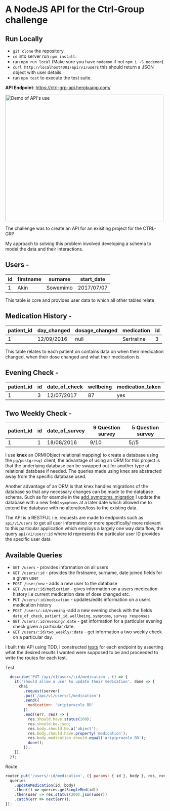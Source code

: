 
A NodeJS API for the Ctrl-Group challenge
===

## Run Locally
* `git clone` the repository.
* `cd` into server run `npm install`.
 * run `npm run local` (Make sure you have `nodemon` if not `npm i -S nodemon`).
 * `curl http://localhost4001/api/v1/users` this should return a JSON object with user details.
 * run `npm test` to execute the test suite.

**API Endpoint**: https://ctrl-grp-api.herokuapp.com/

<img src="./demo.gif" alt="Demo of API's use" width="500px" height="400px"/>

The challenge was to create an API for an exisiting project for the CTRL-GRP

My approach to solving this problem involved developing a schema to model the data and their interactions.

## Users - 
|  id | firstname  |  surname |  start_date |
|---|---|---|---|
| 1  | Akin  |  Sowemimo |  2017/07/07 |

This table is core and provides user data to which all other tables relate

## Medication History -
|  patient_id | day_changed  | dosage_changed  |  medication | id  |
|---|---|---|---|---|
|  1 | 12/09/2016  |  null | Sertraline  |   3|

This table relates to each patient on contains data on when their medication changed, when their dose changed and what their medication is.

## Evening Check -
|  patient_id 	|   id	|   	date_of_check |  wellbeing 	|  medication_taken 	| survey_responses |
|---	          |---	  |---	              |---	        |---	                |---
|   1	          |   3	  |       12/07/2017 	|  87 	      |   yes	              |   Q1: 2, Q2: 3, Q3: 1  |

## Two Weekly Check -
|  patient_id 	|   id	|   	date_of_survey |  9 Question survey 	|  5 Question survey 	|
|---	          |---	  |---	              |---	        |---	                |
|   1	          |   1	  |       18/08/2016 	|  9/10 	      |   5//5           |


I use **knex** an ORM(Object relational mapping) to create a database using the `pg/postgresql` client, the advantage of using an ORM
for this project is that the underlying database can be swapped out for another type of relational database if needed. The queries made using
knex are abstracted away from the specific database used. 

Another advantage of an ORM is that knex handles migrations of the database so that any necessary changes can be made to the database schema. Such as for example in the [add_symptoms_migration](https://github.com/Akin909/ctrl-grp-api/blob/master/server/database_knex/migrations/20170710155524_add_symptoms_to_evening_check.js) I update the database with a new field `symptoms` at a later date which allowed me to extend the database with no alteration/loss to the existing data.

The API is a RESTFUL i.e. requests are made to endpoints such as `api/v1/users` to get all user information or more specifically/
more relevant to this particular application which employs a largely one way data flow, the query `api/v1/user/:id` where id represents
the particular user ID provides the specific user data

## Available Queries
* `GET /users` - provides information on all users
* `GET /users/:id` - provides the firstname, surname, date joined fields for a given user
* `POST /user/new` - adds a new user to the database
* `GET /users/:id/medication` - gives information on a users medication history i.e current medication date of dose changed etc.
* `PUT /users/:id/medication` - updates/edits information on a users medication history
* `POST /users/:id/evening` -add a new evening check with the fields `date_of_check`, `patient_id`,
`wellbeing`, `symptoms`, `survey responses`
* `GET /users/:id/evening/:date` - get information for a particular evening check given a particular date.
* `GET /users/:id/two_weekly/:date` - get information a two weekly check on a particular day.

I built this API using TDD, I constructed [tests](./server/test/routes.spec.js) for each endpoint by asserting what the desired results I wanted were supposed to be and proceeded to write the routes for each test.

Test
```js
  describe('PUT /api/v1/users/:id/medication', () => {
    it('should allow a user to update their medication', done => {
      chai
        .request(server)
        .put('/api/v1/users/1/medication')
        .send({
          medication: 'aripiprazole BD'
        })
        .end((err, res) => {
          res.should.have.status(200);
          res.should.be.json;
          res.body.should.be.a('object');
          res.body.should.have.property('medication');
          res.body.medication.should.equal('aripiprazole BD');
          done();
        });
    });
  });
```
Route
```js
router.put('/users/:id/medication', ({ params: { id }, body }, res, next) => {
  queries
    .updateMedication(id, body)
    .then(() => queries.getSingleMed(id))
    .then(user => res.status(200).json(user))
    .catch(err => next(err));
});
```

